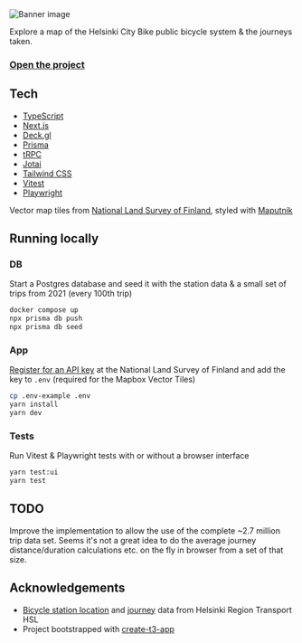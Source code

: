 <img src="https://helsinki-city-bike-trips.vercel.app/banner.png" alt="Banner image">

Explore a map of the Helsinki City Bike public bicycle system & the journeys taken.

### <a href="https://helsinki-city-bike-trips.vercel.app/">Open the project</a>

## Tech

- [TypeScript](https://typescriptlang.org)
- [Next.js](https://nextjs.org)
- [Deck.gl](https://deck.gl/)
- [Prisma](https://prisma.io)
- [tRPC](https://trpc.io)
- [Jotai](https://jotai.org/)
- [Tailwind CSS](https://tailwindcss.com)
- [Vitest](https://vitest.dev/)
- [Playwright](https://playwright.dev/)

Vector map tiles from [National Land Survey of Finland](https://www.maanmittauslaitos.fi/karttakuvapalvelu/tekninen-kuvaus-vektoritiilet), styled with [Maputnik](https://maputnik.github.io/)

## Running locally

### DB

Start a Postgres database and seed it with the station data & a small set of trips from 2021 (every 100th trip)

```bash
docker compose up
npx prisma db push
npx prisma db seed
```

### App

[Register for an API key](https://omatili.maanmittauslaitos.fi/user/new/avoimet-rajapintapalvelut) at the National Land Survey of Finland and add the key to `.env` (required for the Mapbox Vector Tiles)

```bash
cp .env-example .env
yarn install
yarn dev
```

### Tests

Run Vitest & Playwright tests with or without a browser interface

```bash
yarn test:ui
yarn test
```

## TODO

Improve the implementation to allow the use of the complete ~2.7 million trip data set. Seems it's not a great idea to do the average journey distance/duration calculations etc. on the fly in browser from a set of that size.

## Acknowledgements

- [Bicycle station location](https://public-transport-hslhrt.opendata.arcgis.com/datasets/helsingin-ja-espoon-kaupunkipy%C3%B6r%C3%A4asemat-avoin/explore?location=60.214131%2C24.940115%2C10.87) and [journey](https://www.hsl.fi/en/hsl/open-data) data from Helsinki Region Transport HSL
- Project bootstrapped with [create-t3-app](https://github.com/t3-oss/create-t3-app)
